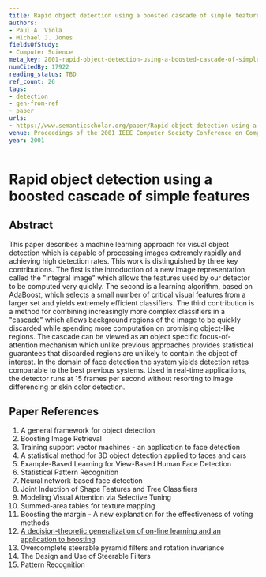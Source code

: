 ```yaml
---
title: Rapid object detection using a boosted cascade of simple features
authors:
- Paul A. Viola
- Michael J. Jones
fieldsOfStudy:
- Computer Science
meta_key: 2001-rapid-object-detection-using-a-boosted-cascade-of-simple-features
numCitedBy: 17922
reading_status: TBD
ref_count: 26
tags:
- detection
- gen-from-ref
- paper
urls:
- https://www.semanticscholar.org/paper/Rapid-object-detection-using-a-boosted-cascade-of-Viola-Jones/dc6ea0e30e46163b706f2f8bdc9c67ca87f83d63?sort=total-citations
venue: Proceedings of the 2001 IEEE Computer Society Conference on Computer Vision and Pattern Recognition. CVPR 2001
year: 2001
---
```


# Rapid object detection using a boosted cascade of simple features

## Abstract

This paper describes a machine learning approach for visual object detection which is capable of processing images extremely rapidly and achieving high detection rates. This work is distinguished by three key contributions. The first is the introduction of a new image representation called the "integral image" which allows the features used by our detector to be computed very quickly. The second is a learning algorithm, based on AdaBoost, which selects a small number of critical visual features from a larger set and yields extremely efficient classifiers. The third contribution is a method for combining increasingly more complex classifiers in a "cascade" which allows background regions of the image to be quickly discarded while spending more computation on promising object-like regions. The cascade can be viewed as an object specific focus-of-attention mechanism which unlike previous approaches provides statistical guarantees that discarded regions are unlikely to contain the object of interest. In the domain of face detection the system yields detection rates comparable to the best previous systems. Used in real-time applications, the detector runs at 15 frames per second without resorting to image differencing or skin color detection.

## Paper References

1. A general framework for object detection
2. Boosting Image Retrieval
3. Training support vector machines - an application to face detection
4. A statistical method for 3D object detection applied to faces and cars
5. Example-Based Learning for View-Based Human Face Detection
6. Statistical Pattern Recognition
7. Neural network-based face detection
8. Joint Induction of Shape Features and Tree Classifiers
9. Modeling Visual Attention via Selective Tuning
10. Summed-area tables for texture mapping
11. Boosting the margin - A new explanation for the effectiveness of voting methods
12. [A decision-theoretic generalization of on-line learning and an application to boosting](1995-a-decision-theoretic-generalization-of-on-line-learning-and-an-application-to-boosting)
13. Overcomplete steerable pyramid filters and rotation invariance
14. The Design and Use of Steerable Filters
15. Pattern Recognition
